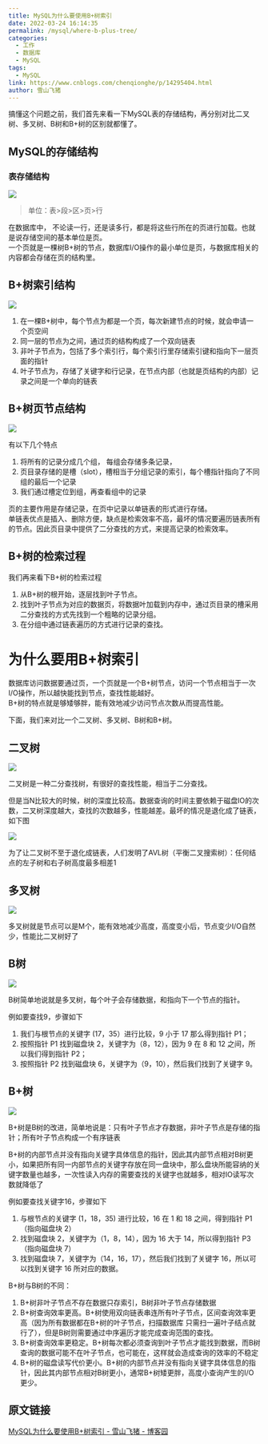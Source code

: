 ```yaml
---
title: MySQL为什么要使用B+树索引
date: 2022-03-24 16:14:35
permalink: /mysql/where-b-plus-tree/
categories:
  - 工作
  - 数据库
  - MySQL
tags:
  - MySQL
link: https://www.cnblogs.com/chenqionghe/p/14295404.html
author: 雪山飞猪
---
```


搞懂这个问题之前，我们首先来看一下MySQL表的存储结构，再分别对比二叉树、多叉树、B树和B+树的区别就都懂了。

## MySQL的存储结构

### 表存储结构

![](https://pic.imgdb.cn/item/623c2cc327f86abb2aeddd23.png)

> 单位：表>段>区>页>行

在数据库中， 不论读一行，还是读多行，都是将这些行所在的页进行加载。也就是说存储空间的基本单位是页。  
一个页就是一棵树B+树的节点，数据库I/O操作的最小单位是页，与数据库相关的内容都会存储在页的结构里。

B+树索引结构
-------

![](https://pic.imgdb.cn/item/623c2cc327f86abb2aeddd2f.png)

1.  在一棵B+树中，每个节点为都是一个页，每次新建节点的时候，就会申请一个页空间
2.  同一层的节点为之间，通过页的结构构成了一个双向链表
3.  非叶子节点为，包括了多个索引行，每个索引行里存储索引键和指向下一层页面的指针
4.  叶子节点为，存储了关键字和行记录，在节点内部（也就是页结构的内部）记录之间是一个单向的链表

B+树页节点结构
--------

![](https://pic.imgdb.cn/item/623c2cc327f86abb2aeddcef.png)

有以下几个特点

1.  将所有的记录分成几个组， 每组会存储多条记录，
2.  页目录存储的是槽（slot），槽相当于分组记录的索引，每个槽指针指向了不同组的最后一个记录
3.  我们通过槽定位到组，再查看组中的记录

页的主要作用是存储记录，在页中记录以单链表的形式进行存储。  
单链表优点是插入、删除方便，缺点是检索效率不高，最坏的情况要遍历链表所有的节点。因此页目录中提供了二分查找的方式，来提高记录的检索效率。

B+树的检索过程
--------

我们再来看下B+树的检索过程

1.  从B+树的根开始，逐层找到叶子节点。
2.  找到叶子节点为对应的数据页，将数据叶加载到内存中，通过页目录的槽采用二分查找的方式先找到一个粗略的记录分组。
3.  在分组中通过链表遍历的方式进行记录的查找。

为什么要用B+树索引
==========

数据库访问数据要通过页，一个页就是一个B+树节点，访问一个节点相当于一次I/O操作，所以越快能找到节点，查找性能越好。  
B+树的特点就是够矮够胖，能有效地减少访问节点次数从而提高性能。

下面，我们来对比一个二叉树、多叉树、B树和B+树。

二叉树
---

![](https://pic.imgdb.cn/item/623c2cc327f86abb2aeddd04.png)

二叉树是一种二分查找树，有很好的查找性能，相当于二分查找。  

但是当N比较大的时候，树的深度比较高。数据查询的时间主要依赖于磁盘IO的次数，二叉树深度越大，查找的次数越多，性能越差。最坏的情况是退化成了链表，如下图  

![](https://pic.imgdb.cn/item/623c2cc327f86abb2aeddd12.png)

为了让二叉树不至于退化成链表，人们发明了AVL树（平衡二叉搜索树）：任何结点的左子树和右子树高度最多相差1

多叉树
---

![](https://pic.imgdb.cn/item/623c2ccb27f86abb2aedf148.png)

多叉树就是节点可以是M个，能有效地减少高度，高度变小后，节点变少I/O自然少，性能比二叉树好了

B树
--

![](https://pic.imgdb.cn/item/623c2ccb27f86abb2aedf134.png)

B树简单地说就是多叉树，每个叶子会存储数据，和指向下一个节点的指针。

例如要查找9，步骤如下

1.  我们与根节点的关键字 (17，35）进行比较，9 小于 17 那么得到指针 P1；
2.  按照指针 P1 找到磁盘块 2，关键字为（8，12），因为 9 在 8 和 12 之间，所以我们得到指针 P2；
3.  按照指针 P2 找到磁盘块 6，关键字为（9，10），然后我们找到了关键字 9。

B+树
---

![](https://pic.imgdb.cn/item/623c2ccb27f86abb2aedf13f.png)

B+树是B树的改进，简单地说是：只有叶子节点才存数据，非叶子节点是存储的指针；所有叶子节点构成一个有序链表

B+树的内部节点并没有指向关键字具体信息的指针，因此其内部节点相对B树更小，如果把所有同一内部节点的关键字存放在同一盘块中，那么盘块所能容纳的关键字数量也越多，一次性读入内存的需要查找的关键字也就越多，相对IO读写次数就降低了

例如要查找关键字16，步骤如下

1.  与根节点的关键字 (1，18，35) 进行比较，16 在 1 和 18 之间，得到指针 P1（指向磁盘块 2）
2.  找到磁盘块 2，关键字为（1，8，14），因为 16 大于 14，所以得到指针 P3（指向磁盘块 7）
3.  找到磁盘块 7，关键字为（14，16，17），然后我们找到了关键字 16，所以可以找到关键字 16 所对应的数据。

B+树与B树的不同：

1.  B+树非叶子节点不存在数据只存索引，B树非叶子节点存储数据
2.  B+树查询效率更高。B+树使用双向链表串连所有叶子节点，区间查询效率更高（因为所有数据都在B+树的叶子节点，扫描数据库 只需扫一遍叶子结点就行了），但是B树则需要通过中序遍历才能完成查询范围的查找。
3.  B+树查询效率更稳定。B+树每次都必须查询到叶子节点才能找到数据，而B树查询的数据可能不在叶子节点，也可能在，这样就会造成查询的效率的不稳定
4.  B+树的磁盘读写代价更小。B+树的内部节点并没有指向关键字具体信息的指针，因此其内部节点相对B树更小，通常B+树矮更胖，高度小查询产生的I/O更少。

## 原文链接

[MySQL为什么要使用B+树索引 - 雪山飞猪 - 博客园](https://www.cnblogs.com/chenqionghe/p/14295404.html)
